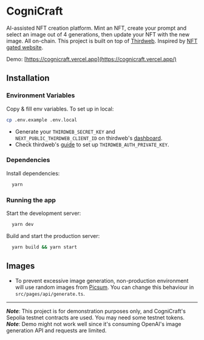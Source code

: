 # CogniCraft

AI-assisted NFT creation platform. Mint an NFT, create your prompt and select an image out of 4 generations, then update your NFT with the new image. All on-chain. This project is built on top of [Thirdweb](https://thirdweb.com). Inspired by [NFT gated website](https://blog.thirdweb.com/guides/nft-gated-website).

Demo: [https://cognicraft.vercel.app](https://cognicraft.vercel.app/)

## Installation

### Environment Variables

Copy & fill env variables. To set up in local:

```bash
cp .env.example .env.local
```

- Generate your `THIRDWEB_SECRET_KEY` and `NEXT_PUBLIC_THIRDWEB_CLIENT_ID` on thirdweb's [dashboard](https://thirdweb.com/create-api-key).
- Check thirdweb's [guide](https://portal.thirdweb.com/auth/wallet-configuration) to set up `THIRDWEB_AUTH_PRIVATE_KEY`.

### Dependencies

Install dependencies:

```bash
  yarn
```

### Running the app

Start the development server:

```bash
  yarn dev
```

Build and start the production server:

```bash
  yarn build && yarn start
```

## Images

- To prevent excessive image generation, non-production environment will use random images from [Picsum](https://picsum.photos). You can change this behaviour in `src/pages/api/generate.ts`.

---

**_Note_**: This project is for demonstration purposes only, and CogniCraft's Sepolia testnet contracts are used. You may need some testnet tokens.
**_Note_**: Demo might not work well since it's consuming OpenAI's image generation API and requests are limited.
